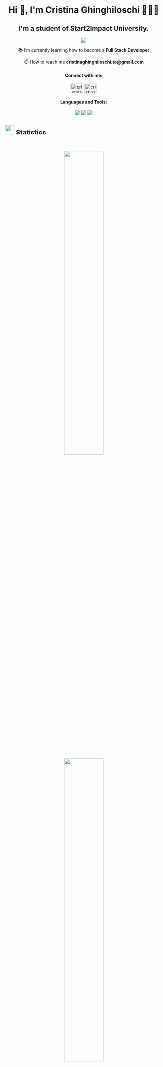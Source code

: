 <h1 align="center">Hi 👋, I'm Cristina Ghinghiloschi 👩🏻‍💻</h1>
<h2 align="center">I'm a student of Start2Impact University.</h2>

<p align="center"><img src="https://profile-counter.glitch.me/{CrisGhinghi}/count.svg"></p>

<p align="center">📚 I’m currently learning how to become a <strong>Full Stack Developer</strong></p>
<p align="center">📫 How to reach me <strong>cristinaghinghiloschi.to@gmail.com</strong></p>

<h4 align="center">Connect with me:</h4>
<p align="center">
<a href="https://linkedin.com/in/cristina ghinghiloschi" target="blank"><img align="center" src="https://raw.githubusercontent.com/rahuldkjain/github-profile-readme-generator/master/src/images/icons/Social/linked-in-alt.svg" alt="cristina ghinghiloschi" height="30" width="40" /></a>
<a href="https://instagram.com/cristinaghinghiloschi" target="blank"><img align="center" src="https://raw.githubusercontent.com/rahuldkjain/github-profile-readme-generator/master/src/images/icons/Social/instagram.svg" alt="cristinaghinghiloschi" height="30" width="40" /></a>
</p>

<h4 align="center">Languages and Tools:</h4>
<p>
<div align="center">
  <img src="https://img.shields.io/badge/HTML5-F26624.svg?style=for-the-badge&logo=html5&logoColor=white">
  <img src="https://img.shields.io/badge/CSS-2465F1.svg?style=for-the-badge&logo=CSS3&logoColor=white">
  <img src="https://img.shields.io/badge/JavaScript-000000.svg?style=for-the-badge&logo=javascript&logoColor=F7E017">
</div>
</p>

## <img src="https://media4.giphy.com/media/MIGbtLZoVjbl0bYbAd/giphy.gif?cid=ecf05e472t2h0i8d7dcjaoau9iqtchhr899hxmpxzzgc7lyw&rid=giphy.gif" width="30"> Statistics

<br/>
<p align="center">
  <a href="http://CrisGhinghi.com/">
    <img width="50%" src="https://github-readme-stats.vercel.app/api?username=CrisGhinghi&show_icons=true&include_all_commits=true&theme=radical&hide_border=true">
    <br>
    <img width="50%" src="https://github-readme-streak-stats.herokuapp.com/?user=CrisGhinghi&theme=radical&hide_border=true">		  
  </a>
</p>
<br>

<p align="center">
  <a href="http://CrisGhinghi.com/">
    <img width="50%" src="https://github-readme-stats.vercel.app/api/top-langs/?username=CrisGhinghi&theme=radical&bg_color=282828&hide_border=true&include_all_commits=true&count_private=true&layout=compact">
  </a>
</p>

## <img src="https://user-images.githubusercontent.com/82110564/189553856-2e7f8f30-80b4-484f-bfaa-9e5eb10f24e5.gif" width="30"> About Me
Hi, I'm Cris and I want to become a programmer! I'm 25 years old, I was born in Romania, but I've been living in Italy for almost my entire life.

I have been working in the restaurant industry for years which has allowed me to acquire important relational and communication skills, but it has never allowed me to fully realize myself. I have always known that I am capable of doing different activities, but I have never found my true passion. 

After a long period of introspection, I decided to search for my path through a process of self-analysis, evaluating my skills, analyzing what I like to do and imagining my future. With great enthusiasm, I enrolled on the Start2impact platform, which gave me the opportunity to start fulfilling my true aspiration: becoming a programmer. 

Programming is a discipline that combines creativity with logic and precision, and it allows me to express my creativity through code. The possibility of creating software and applications that can improve people's lives excites me. Now I feel motivated and ready to undertake this new professional adventure.
